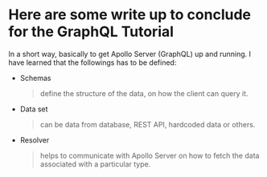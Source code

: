 # Here are some write up to conclude for the GraphQL Tutorial

In a short way, basically to get Apollo Server (GraphQL) up and running.
I have learned that the followings has to be defined:
- Schemas
    > define the structure of the data, on how the client can query it.
- Data set
    > can be data from database, REST API, hardcoded data or others.
- Resolver
    > helps to communicate with Apollo Server on how to fetch the data associated with a particular type.
